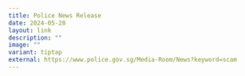```yaml
---
title: Police News Release
date: 2024-05-28
layout: link
description: ""
image: ""
variant: tiptap
external: https://www.police.gov.sg/Media-Room/News?keyword=scam
---
```

